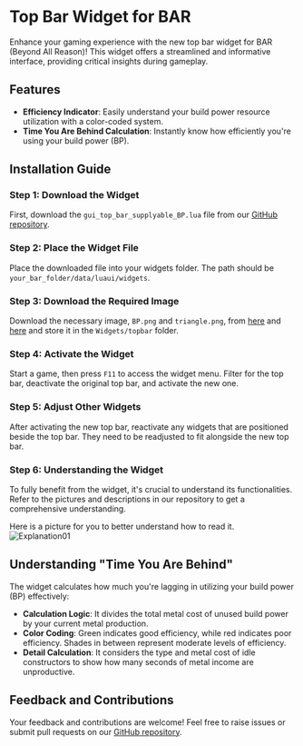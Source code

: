 # Top Bar Widget for BAR

Enhance your gaming experience with the new top bar widget for BAR (Beyond All Reason)! This widget offers a streamlined and informative interface, providing critical insights during gameplay.

## Features
- **Efficiency Indicator**: Easily understand your build power resource utilization with a color-coded system.
- **Time You Are Behind Calculation**: Instantly know how efficiently you're using your build power (BP).

## Installation Guide

### Step 1: Download the Widget
First, download the `gui_top_bar_supplyable_BP.lua` file from our [GitHub repository](https://github.com/roberthartmann/widgets_for_BAR/blob/main/gui_top_bar_supplyable_BP.lua).

### Step 2: Place the Widget File
Place the downloaded file into your widgets folder. The path should be `your_bar_folder/data/luaui/widgets`.

### Step 3: Download the Required Image
Download the necessary image, `BP.png` and `triangle.png`, from [here](https://github.com/roberthartmann/widgets_for_BAR/blob/main/BP.png) and [here](https://github.com/roberthartmann/widgets_for_BAR/blob/main/triangle.png) and store it in the `Widgets/topbar` folder.

### Step 4: Activate the Widget
Start a game, then press `F11` to access the widget menu. Filter for the top bar, deactivate the original top bar, and activate the new one.

### Step 5: Adjust Other Widgets
After activating the new top bar, reactivate any widgets that are positioned beside the top bar. They need to be readjusted to fit alongside the new top bar.

### Step 6: Understanding the Widget
To fully benefit from the widget, it's crucial to understand its functionalities. Refer to the pictures and descriptions in our repository to get a comprehensive understanding.

Here is a picture for you to better understand how to read it.
![Explanation01](https://raw.githubusercontent.com/roberthartmann/widgets_for_BAR/main/readme_pics/explanation01.png)

## Understanding "Time You Are Behind"
The widget calculates how much you're lagging in utilizing your build power (BP) effectively:

- **Calculation Logic**: It divides the total metal cost of unused build power by your current metal production.
- **Color Coding**: Green indicates good efficiency, while red indicates poor efficiency. Shades in between represent moderate levels of efficiency.
- **Detail Calculation**: It considers the type and metal cost of idle constructors to show how many seconds of metal income are unproductive.

## Feedback and Contributions
Your feedback and contributions are welcome! Feel free to raise issues or submit pull requests on our [GitHub repository](https://github.com/roberthartmann/widgets_for_BAR).
